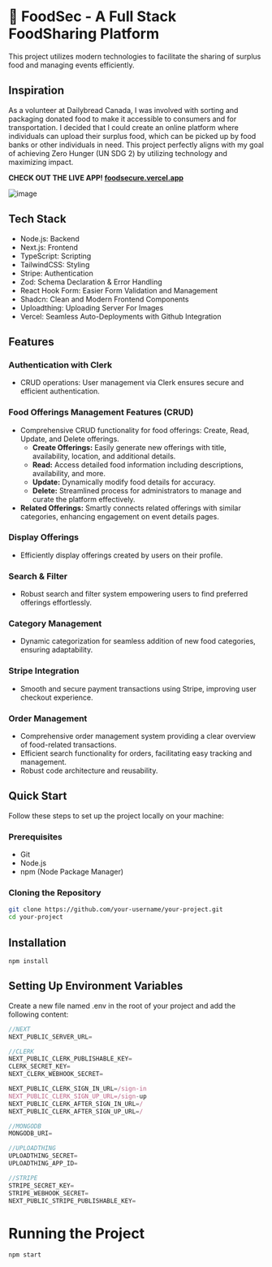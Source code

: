 # 🍲 FoodSec - A Full Stack FoodSharing Platform

This project utilizes modern technologies to facilitate the sharing of surplus food and managing events efficiently.

## Inspiration
As a volunteer at Dailybread Canada, I was involved with sorting and packaging donated food to make it accessible to consumers and for transportation. I decided that I could create an online platform where individuals can upload their surplus food, which can be picked up by food banks or other individuals in need.
This project perfectly aligns with my goal of achieving Zero Hunger (UN SDG 2) by utilizing technology and maximizing impact.

**CHECK OUT THE LIVE APP! <a href="https://foodsecure.vercel.app">foodsecure.vercel.app</a>**

![image](https://github.com/ParmeetChanne/foodsecure/assets/67189839/55ce32ac-8f53-4e71-98a6-c6935b0cba78)


## Tech Stack

- Node.js: Backend
- Next.js: Frontend
- TypeScript: Scripting
- TailwindCSS: Styling
- Stripe: Authentication
- Zod: Schema Declaration & Error Handling
- React Hook Form: Easier Form Validation and Management
- Shadcn: Clean and Modern Frontend Components
- Uploadthing: Uploading Server For Images
- Vercel: Seamless Auto-Deployments with Github Integration

## Features

### Authentication with Clerk
- CRUD operations: User management via Clerk ensures secure and efficient authentication.

### Food Offerings Management Features (CRUD)
- Comprehensive CRUD functionality for food offerings: Create, Read, Update, and Delete offerings.
  - **Create Offerings:** Easily generate new offerings with title, availability, location, and additional details.
  - **Read:** Access detailed food information including descriptions, availability, and more.
  - **Update:** Dynamically modify food details for accuracy.
  - **Delete:** Streamlined process for administrators to manage and curate the platform effectively.
- **Related Offerings:** Smartly connects related offerings with similar categories, enhancing engagement on event details pages.

### Display Offerings
- Efficiently display offerings created by users on their profile.

### Search & Filter
- Robust search and filter system empowering users to find preferred offerings effortlessly.

### Category Management
- Dynamic categorization for seamless addition of new food categories, ensuring adaptability.

### Stripe Integration
- Smooth and secure payment transactions using Stripe, improving user checkout experience.

### Order Management
- Comprehensive order management system providing a clear overview of food-related transactions.
- Efficient search functionality for orders, facilitating easy tracking and management.
- Robust code architecture and reusability.

## Quick Start

Follow these steps to set up the project locally on your machine:

### Prerequisites
- Git
- Node.js
- npm (Node Package Manager)

### Cloning the Repository
```bash
git clone https://github.com/your-username/your-project.git
cd your-project
```

## Installation

```npm install```

## Setting Up Environment Variables
Create a new file named .env in the root of your project and add the following content:
```js
//NEXT
NEXT_PUBLIC_SERVER_URL=

//CLERK
NEXT_PUBLIC_CLERK_PUBLISHABLE_KEY=
CLERK_SECRET_KEY=
NEXT_CLERK_WEBHOOK_SECRET=

NEXT_PUBLIC_CLERK_SIGN_IN_URL=/sign-in
NEXT_PUBLIC_CLERK_SIGN_UP_URL=/sign-up
NEXT_PUBLIC_CLERK_AFTER_SIGN_IN_URL=/
NEXT_PUBLIC_CLERK_AFTER_SIGN_UP_URL=/

//MONGODB
MONGODB_URI=

//UPLOADTHING
UPLOADTHING_SECRET=
UPLOADTHING_APP_ID=

//STRIPE
STRIPE_SECRET_KEY=
STRIPE_WEBHOOK_SECRET=
NEXT_PUBLIC_STRIPE_PUBLISHABLE_KEY=
```

# Running the Project
```js
npm start
```
